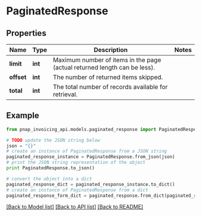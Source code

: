 # PaginatedResponse


## Properties

Name | Type | Description | Notes
------------ | ------------- | ------------- | -------------
**limit** | **int** | Maximum number of items in the page (actual returned length can be less). | 
**offset** | **int** | The number of returned items skipped. | 
**total** | **int** | The total number of records available for retrieval. | 

## Example

```python
from pnap_invoicing_api.models.paginated_response import PaginatedResponse

# TODO update the JSON string below
json = "{}"
# create an instance of PaginatedResponse from a JSON string
paginated_response_instance = PaginatedResponse.from_json(json)
# print the JSON string representation of the object
print PaginatedResponse.to_json()

# convert the object into a dict
paginated_response_dict = paginated_response_instance.to_dict()
# create an instance of PaginatedResponse from a dict
paginated_response_form_dict = paginated_response.from_dict(paginated_response_dict)
```
[[Back to Model list]](../README.md#documentation-for-models) [[Back to API list]](../README.md#documentation-for-api-endpoints) [[Back to README]](../README.md)


